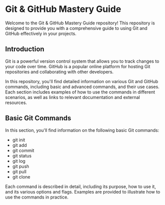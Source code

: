 # Git & GitHub Mastery Guide

Welcome to the Git & GitHub Mastery Guide repository! This repository is designed to provide you with a comprehensive guide to using Git and GitHub effectively in your projects.


## Introduction

Git is a powerful version control system that allows you to track changes to your code over time. GitHub is a popular online platform for hosting Git repositories and collaborating with other developers.


In this repository, you'll find detailed information on various Git and GitHub commands, including basic and advanced commands, and their use cases. Each section includes examples of how to use the commands in different scenarios, as well as links to relevant documentation and external resources.

## Basic Git Commands
In this section, you'll find information on the following basic Git commands:

* git init
* git add
* git commit
* git status
* git log
* git push
* git pull
* git clone

Each command is described in detail, including its purpose, how to use it, and its various options and flags. Examples are provided to illustrate how to use the commands in practice.
